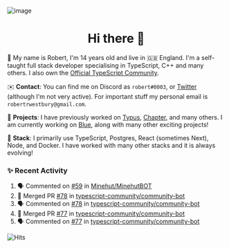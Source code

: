 ![image](https://i.imgur.com/xBqYfL7.jpg)

<h1 align="center">Hi there 👋</h1>

🚀 My name is Robert, I'm 14 years old and live in 🇬🇧 England. I'm a self-taught full stack developer specialising in TypeScript, C++ and many others. I also own the [Official TypeScript Community](https://discord.gg/typescript).

✉️ **Contact**: You can find me on Discord as `robert#0003`, or [Twitter](https://twitter.com/robertwestburyz) (although I'm not very active). For important stuff my personal email is `robertrwestbury@gmail.com`.

🚧 **Projects**: I have previously worked on [Typus](https://github.com/typusio), [Chapter](https://github.com/freecodecamp/chapter), and many others. I am currently working on [Blue](https://github.com/tryblue), along with many other exciting projects!

🥞 **Stack**: I primarily use TypeScript, Postgres, React (sometimes Next), Node, and Docker. I have worked with many other stacks and it is always evolving!

### ✨ Recent Activity

<!--START_SECTION:activity-->
1. 🗣 Commented on [#59](https://github.com/Minehut/MinehutBOT/issues/59) in [Minehut/MinehutBOT](https://github.com/Minehut/MinehutBOT)
2. 🎉 Merged PR [#78](https://github.com/typescript-community/community-bot/pull/78) in [typescript-community/community-bot](https://github.com/typescript-community/community-bot)
3. 🗣 Commented on [#78](https://github.com/typescript-community/community-bot/issues/78) in [typescript-community/community-bot](https://github.com/typescript-community/community-bot)
4. 🎉 Merged PR [#77](https://github.com/typescript-community/community-bot/pull/77) in [typescript-community/community-bot](https://github.com/typescript-community/community-bot)
5. 🗣 Commented on [#77](https://github.com/typescript-community/community-bot/issues/77) in [typescript-community/community-bot](https://github.com/typescript-community/community-bot)
<!--END_SECTION:activity-->

![Hits](https://hitcounter.pythonanywhere.com/count/tag.svg?url=https%3A%2F%2Fgithub.com%2Frobertwestbury)
